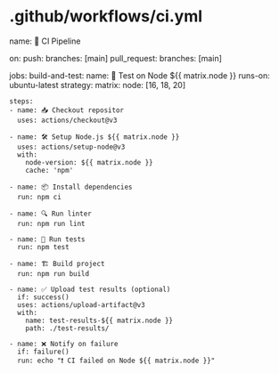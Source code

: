 # .github/workflows/ci.yml
name: 🔧 CI Pipeline

on:
  push:
    branches: [main]
  pull_request:
    branches: [main]

jobs:
  build-and-test:
    name: 🧪 Test on Node ${{ matrix.node }}
    runs-on: ubuntu-latest
    strategy:
      matrix:
        node: [16, 18, 20]

    steps:
    - name: 📥 Checkout repositor
      uses: actions/checkout@v3

    - name: 🛠 Setup Node.js ${{ matrix.node }}
      uses: actions/setup-node@v3
      with:
        node-version: ${{ matrix.node }}
        cache: 'npm'

    - name: 📦 Install dependencies
      run: npm ci

    - name: 🔍 Run linter
      run: npm run lint

    - name: 🧪 Run tests
      run: npm test

    - name: 🏗 Build project
      run: npm run build

    - name: ✅ Upload test results (optional)
      if: success()
      uses: actions/upload-artifact@v3
      with:
        name: test-results-${{ matrix.node }}
        path: ./test-results/

    - name: ❌ Notify on failure
      if: failure()
      run: echo "❗ CI failed on Node ${{ matrix.node }}"

